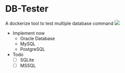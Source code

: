 # DB-Tester
A dockerize tool to test multiple database command
![](https://i.imgur.com/Y5tR33W.png)

- Implement now
    - Oracle Database
    - MySQL 
    - PostgreSQL
- Todo
    - [ ] SQLite
    - [ ] MSSQL
